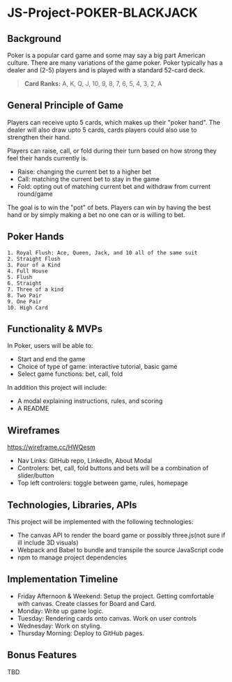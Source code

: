 # JS-Project-POKER-BLACKJACK

## Background

Poker is a popular card game and some may say a big part American culture. There are many 
variations of the game poker. Poker typically has a dealer and (2-5) players and is played with a 
standard 52-card deck. 
> **Card Ranks:** A, K, Q, J, 10, 9, 8, 7, 6, 5, 4, 3, 2, A

## General Principle of Game

Players can receive upto 5 cards, which makes up their "poker hand".
The dealer will also draw upto 5 cards, cards players could also use to strengthen their 
hand.

Players can raise, call, or fold during their turn based on how strong they feel their 
hands currently is. 
   
- Raise: changing the current bet to a higher bet
- Call: matching the current bet to stay in the game
- Fold: opting out of matching current bet and withdraw from current round/game

The goal is to win the "pot" of bets. Players can win by having the best hand or by simply
making a bet no one can or is willing to bet.

## Poker Hands

    1. Royal Flush: Ace, Queen, Jack, and 10 all of the same suit
    2. Straight Flush
    3. Four of a Kind
    4. Full House
    5. Flush
    6. Straight
    7. Three of a kind
    8. Two Pair
    9. One Pair
    10. High Card

## Functionality & MVPs

In Poker, users will be able to:

- Start and end the game
- Choice of type of game: interactive tutorial, basic game
- Select game functions: bet, call, fold

In addition this project will include: 

- A modal explaining instructions, rules, and scoring
- A README

## Wireframes

https://wireframe.cc/HWQesm

- Nav Links: GitHub repo, LinkedIn, About Modal
- Controlers: bet, call, fold buttons and bets will be a combination of slider/button
- Top left controlers: toggle between game, rules, homepage

## Technologies, Libraries, APIs

This project will be implemented with the following technologies:

- The canvas API to render the board game or possibly three.js(not sure if ill include 3D visuals)
- Webpack and Babel to bundle and transpile the source JavaScript code
- npm to manage project dependencies

## Implementation Timeline

- Friday Afternoon & Weekend: Setup the project. Getting comfortable with canvas. Create classes for Board and Card. 
- Monday: Write up game logic. 
- Tuesday: Rendering cards onto canvas. Work on user controls
- Wednesday: Work on styling. 
- Thursday Morning: Deploy to GitHub pages.

## Bonus Features
TBD